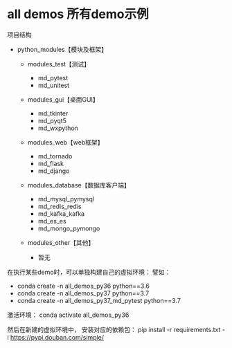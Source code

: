 # all demos 所有demo示例

项目结构
- python_modules【模块及框架】
  - modules_test【测试】
    - md_pytest
    - md_unitest
    
  - modules_gui【桌面GUI】
    - md_tkinter
    - md_pyqt5
    - md_wxpython
    
  - modules_web【web框架】
    - md_tornado
    - md_flask
    - md_django
    
  - modules_database【数据库客户端】
    - md_mysql_pymysql
    - md_redis_redis
    - md_kafka_kafka
    - md_es_es
    - md_mongo_pymongo
  
  - modules_other【其他】
    - 暂无
  
在执行某些demo时，可以单独构建自己的虚拟环境：
譬如：
- conda create -n all_demos_py36 python==3.6
- conda create -n all_demos_py37 python==3.7
- conda create -n all_demos_py37_md_pytest python==3.7

激活环境： conda activate all_demos_py36

然后在新建的虚拟环境中， 安装对应的依赖包： pip install -r requirements.txt -i https://pypi.douban.com/simple/

     
  
  
  

